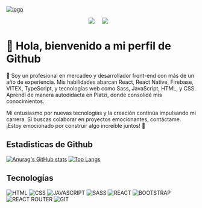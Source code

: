 [![logo](https://pbs.twimg.com/profile_banners/1539444611566948354/1659279427/1500x500)](https://jhonortizgomez.github.io/portafolio/)



<p align='center'>
  <a href="https://www.linkedin.com/in/jhon-ortiz-gomez-367287234/"><img src="https://img.shields.io/badge/linkedin-%230077B5.svg?&style=for-the-badge&logo=linkedin&logoColor=white" /></a>&nbsp;&nbsp;&nbsp;&nbsp;
  <a href="https://platzi.com/p/jhonortizgomez/"><img src="https://img.shields.io/badge/Platzi-98CA3F.svg?&style=for-the-badge&logo=platzi&logoColor=white" /></a>&nbsp;&nbsp;&nbsp;&nbsp;
</p>

# 👋 Hola, bienvenido a mi perfil de Github

🚀 Soy un profesional en mercadeo y desarrollador front-end con más de un año de experiencia. Mis habilidades abarcan React, React Native, Firebase, VITEX, TypeScript, y tecnologías web como Sass, JavaScript, HTML, y CSS. Aprendí de manera autodidacta en Platzi, donde consolidé mis conocimientos.

Mi entusiasmo por nuevas tecnologías y la creación continúa impulsando mi carrera. Si buscas colaborar en proyectos emocionantes, contáctame. ¡Estoy emocionado por construir algo increíble juntos! 🌟

## Estadisticas de Github

[![Anurag's GitHub stats](https://github-readme-stats.vercel.app/api?username=JhonOrtizGomez&show_icons=true&theme=dark)](https://github.com/anuraghazra/github-readme-stats)
[![Top Langs](https://github-readme-stats.vercel.app/api/top-langs/?username=JhonOrtizGomez&layout=compact&theme=dark)](https://github.com/anuraghazra/github-readme-stats)

## Tecnologías

![HTML](https://img.shields.io/badge/HTML5-E34F26?style=for-the-badge&logo=html5&logoColor=white)
![CSS](https://img.shields.io/badge/CSS3-1572B6?style=for-the-badge&logo=css3&logoColor=white)
![JAVASCRIPT](https://img.shields.io/badge/JavaScript-323330?style=for-the-badge&logo=javascript&logoColor=F7DF1E)
![SASS](https://img.shields.io/badge/Sass-CC6699?style=for-the-badge&logo=sass&logoColor=white)
![REACT](https://img.shields.io/badge/React-20232A?style=for-the-badge&logo=react&logoColor=61DAFB)
![BOOTSTRAP](https://img.shields.io/badge/Bootstrap-563D7C?style=for-the-badge&logo=bootstrap&logoColor=white)
![REACT ROUTER](https://img.shields.io/badge/React_Router-CA4245?style=for-the-badge&logo=react-router&logoColor=white)
![GIT](https://img.shields.io/badge/Git-F05032?style=for-the-badge&logo=git&logoColor=white)

